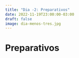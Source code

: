 ```yaml
---
title: "Dia -2: Preparativos"
date: 2022-11-19T23:00:00-03:00
draft: false
image: dia-menos-tres.jpg
---
```



# Preparativos


